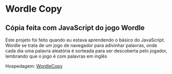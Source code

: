 # Wordle Copy

## Cópia feita com JavaScript do jogo Wordle

Este projeto foi feito quando eu estava aprendendo o básico do JavaScript.  Wordle se trata de um jogo de navegador para adivinhar palavras, onde cada dia uma palavra aleatória é sorteada para ser descoberta pelo jogador, lembrando que o jogo é com palavras em inglês

Hospedagem: [WordleCopy]( https://viniciussorgetz.github.io/WordleCopy/)
